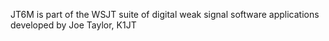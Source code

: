JT6M is part of the WSJT suite of digital weak signal software applications developed by Joe Taylor, K1JT